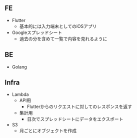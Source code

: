 ## FE
* Flutter
    * 基本的には入力端末としてのiOSアプリ
* Googleスプレッドシート
    * 過去の分を含めて一覧で内容を見れるように

## BE
* Golang

## Infra
* Lambda
    * API用
        * Flutterからのリクエストに対してのレスポンスを返す
    * 集計用
        * 日次でスプレッドシートにデータをエクスポート
* S3
    * 月ごとにオブジェクトを作成